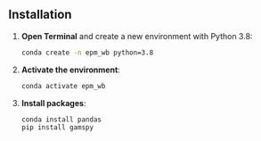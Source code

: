 

## Installation

1. **Open Terminal** and create a new environment with Python 3.8:
   ```bash
   conda create -n epm_wb python=3.8
   ```

2. **Activate the environment**:
   ```bash
   conda activate epm_wb
   ```

3. **Install packages**:
   ```bash
   conda install pandas
   pip install gamspy
   ```

